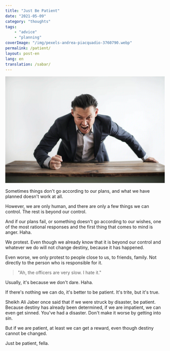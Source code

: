 ```yaml
---
title: "Just Be Patient"
date: "2021-05-09"
category: "thoughts"
tags:
    - "advice"
    - "planning"
coverImage: "/img/pexels-andrea-piacquadio-3760790.webp"
permalink: /patient/
layout: post-en
lang: en
translation: /sabar/
---
```


![](/img/pexels-andrea-piacquadio-3760790.webp)

Sometimes things don't go according to our plans, and what we have planned doesn't work at all.

However, we are only human, and there are only a few things we can control. The rest is beyond our control.

And if our plans fail, or something doesn't go according to our wishes, one of the most rational responses and the first thing that comes to mind is anger. Haha.

We protest. Even though we already know that it is beyond our control and whatever we do will not change destiny, because it has happened.

Even worse, we only protest to people close to us, to friends, family. Not directly to the person who is responsible for it.

> "Ah, the officers are very slow. I hate it."

Usually, it's because we don't dare. Haha.

If there's nothing we can do, it's better to be patient. It's trite, but it's true.

Sheikh Ali Jaber once said that if we were struck by disaster, be patient. Because destiny has already been determined, if we are impatient, we can even get sinned. You've had a disaster. Don't make it worse by getting into sin.

But if we are patient, at least we can get a reward, even though destiny cannot be changed.

Just be patient, fella.

